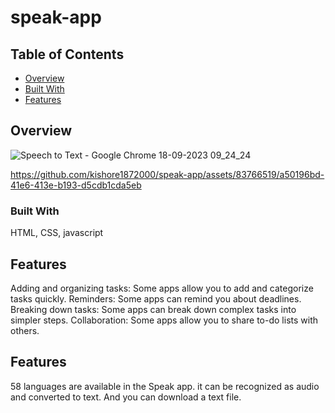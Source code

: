 # speak-app
## Table of Contents

- [Overview](#overview)
- [Built With](#built-with)
- [Features](#features)


## Overview
![Speech to Text - Google Chrome 18-09-2023 09_24_24](https://github.com/kishore1872000/speak-app/assets/83766519/a0bdcdf6-d094-41cd-b963-851cde117d60)


https://github.com/kishore1872000/speak-app/assets/83766519/a50196bd-41e6-413e-b193-d5cdb1cda5eb






### Built With

HTML, CSS, javascript
## Features
Adding and organizing tasks: Some apps allow you to add and categorize tasks quickly.
Reminders: Some apps can remind you about deadlines.
Breaking down tasks: Some apps can break down complex tasks into simpler steps.
Collaboration: Some apps allow you to share to-do lists with others.

## Features
58 languages are available in the Speak app.
it can be recognized as audio and converted to text.
And you can download a text file.

